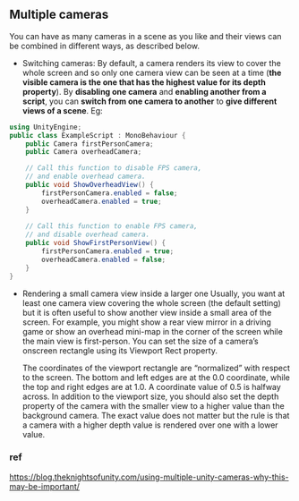## Multiple cameras
You can have as many cameras in a scene as you like and their views can be combined in different ways, as described below.

- Switching cameras:
  By default, a camera renders its view to cover the whole screen and so only one camera view can be seen at a time (**the visible camera is the one that has the highest value for its depth property**).  By **disabling one camera** and **enabling another from a script**, you can **switch from one camera to another** to **give different views of a scene**. Eg:
```cs
using UnityEngine;
public class ExampleScript : MonoBehaviour {
    public Camera firstPersonCamera;
    public Camera overheadCamera;

    // Call this function to disable FPS camera,
    // and enable overhead camera.
    public void ShowOverheadView() {
        firstPersonCamera.enabled = false;
        overheadCamera.enabled = true;
    }
    
    // Call this function to enable FPS camera,
    // and disable overhead camera.
    public void ShowFirstPersonView() {
        firstPersonCamera.enabled = true;
        overheadCamera.enabled = false;
    }
}
  ```
- Rendering a small camera view inside a larger one
  Usually, you want at least one camera view covering the whole screen (the default setting) but it is often useful to show another view inside a small area of the screen. For example, you might show a rear view mirror in a driving game or show an overhead mini-map in the corner of the screen while the main view is first-person. You can set the size of a camera’s onscreen rectangle using its Viewport Rect property.

  The coordinates of the viewport rectangle are “normalized” with respect to the screen. The bottom and left edges are at the 0.0 coordinate, while the top and right edges are at 1.0. A coordinate value of 0.5 is halfway across. In addition to the viewport size, you should also set the depth property of the camera with the smaller view to a higher value than the background camera. The exact value does not matter but the rule is that a camera with a higher depth value is rendered over one with a lower value.



### ref
https://blog.theknightsofunity.com/using-multiple-unity-cameras-why-this-may-be-important/
